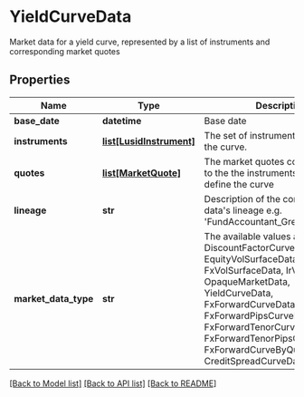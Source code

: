 # YieldCurveData

Market data for a yield curve,  represented by a list of instruments and corresponding market quotes

## Properties
Name | Type | Description | Notes
------------ | ------------- | ------------- | -------------
**base_date** | **datetime** | Base date | 
**instruments** | [**list[LusidInstrument]**](LusidInstrument.md) | The set of instruments that define the curve. | 
**quotes** | [**list[MarketQuote]**](MarketQuote.md) | The market quotes corresponding to the the instruments used to define the curve | 
**lineage** | **str** | Description of the complex market data&#39;s lineage e.g. &#39;FundAccountant_GreenQuality&#39;. | [optional] 
**market_data_type** | **str** | The available values are: DiscountFactorCurveData, EquityVolSurfaceData, FxVolSurfaceData, IrVolCubeData, OpaqueMarketData, YieldCurveData, FxForwardCurveData, FxForwardPipsCurveData, FxForwardTenorCurveData, FxForwardTenorPipsCurveData, FxForwardCurveByQuoteReference, CreditSpreadCurveData | 

[[Back to Model list]](../README.md#documentation-for-models) [[Back to API list]](../README.md#documentation-for-api-endpoints) [[Back to README]](../README.md)


